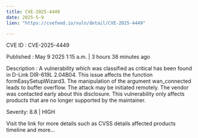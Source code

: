 ```yaml
---
title: CVE-2025-4449
date: 2025-5-9
lien: "https://cvefeed.io/vuln/detail/CVE-2025-4449"

---
```


CVE ID : CVE-2025-4449

Published :  May 9
2025
1:15 a.m. | 3 hours
38 minutes ago

Description : A vulnerability
which was classified as critical
has been found in D-Link DIR-619L 2.04B04. This issue affects the function formEasySetupWizard3. The manipulation of the argument wan_connected leads to buffer overflow. The attack may be initiated remotely. The vendor was contacted early about this disclosure. This vulnerability only affects products that are no longer supported by the maintainer.

Severity: 8.8 | HIGH

Visit the link for more details
such as CVSS details
affected products
timeline
and more...
